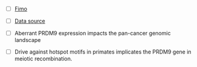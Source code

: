 

 - [ ] [Fimo](http://meme-suite.org/doc/fimo.html)
 - [ ] [Data source](https://xenabrowser.net/datapages/?cohort=GDC%20Pan-Cancer%20(PANCAN)&removeHub=https%3A%2F%2Fxena.treehouse.gi.ucsc.edu%3A443)
 
 - [ ] Aberrant PRDM9 expression impacts the pan-cancer genomic landscape
 
 - [ ] Drive against hotspot motifs in primates implicates the PRDM9 gene in meiotic recombination.

 
<!--stackedit_data:
eyJoaXN0b3J5IjpbLTIxMjM1NDQyMCwtMTY5MzYyMTU4XX0=
-->